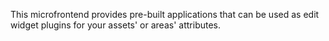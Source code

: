 This microfrontend provides pre-built applications that can be used as edit widget plugins for your assets' or areas' attributes.
